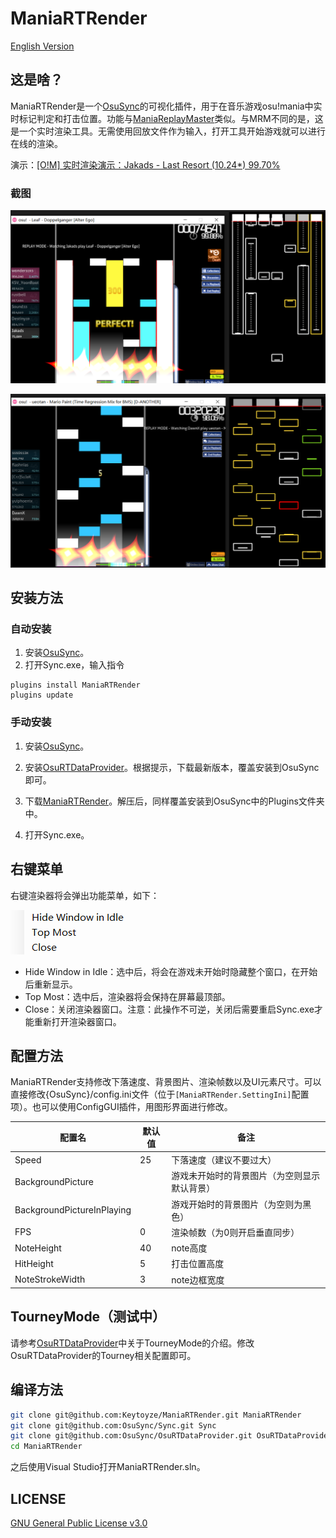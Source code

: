 # ManiaRTRender

[English Version](README_EN.md)

## 这是啥？

ManiaRTRender是一个[OsuSync](https://github.com/Deliay/osuSync)的可视化插件，用于在音乐游戏osu!mania中实时标记判定和打击位置。功能与[ManiaReplayMaster](https://github.com/Keytoyze/Mania-Replay-Master)类似。与MRM不同的是，这是一个实时渲染工具。无需使用回放文件作为输入，打开工具开始游戏就可以进行在线的渲染。

演示：[[O!M] 实时渲染演示：Jakads - Last Resort (10.24*) 99.70%](https://www.bilibili.com/video/BV1vE411c73P)

### 截图

![](Screenshots/screenshot1.png)

![](Screenshots/screenshot2.png)


## 安装方法

### 自动安装
1. 安装[OsuSync](https://github.com/Deliay/osuSync)。
2. 打开Sync.exe，输入指令
```
plugins install ManiaRTRender
plugins update
```

### 手动安装

1. 安装[OsuSync](https://github.com/Deliay/osuSync)。

2. 安装[OsuRTDataProvider](https://github.com/OsuSync/OsuRTDataProvider)。根据提示，下载最新版本，覆盖安装到OsuSync即可。

3. 下载[ManiaRTRender](https://github.com/Keytoyze/ManiaRTRender/releases)。解压后，同样覆盖安装到OsuSync中的Plugins文件夹中。

4. 打开Sync.exe。

## 右键菜单
右键渲染器将会弹出功能菜单，如下：

![](Screenshots/menu.png)

- Hide Window in Idle：选中后，将会在游戏未开始时隐藏整个窗口，在开始后重新显示。
- Top Most：选中后，渲染器将会保持在屏幕最顶部。
- Close：关闭渲染器窗口。注意：此操作不可逆，关闭后需要重启Sync.exe才能重新打开渲染器窗口。

## 配置方法

ManiaRTRender支持修改下落速度、背景图片、渲染帧数以及UI元素尺寸。可以直接修改{OsuSync}/config.ini文件（位于`[ManiaRTRender.SettingIni]`配置项）。也可以使用ConfigGUI插件，用图形界面进行修改。

|配置名|默认值|备注
|-|-|-
|Speed|25|下落速度（建议不要过大）
|BackgroundPicture||游戏未开始时的背景图片（为空则显示默认背景）
|BackgroundPictureInPlaying||游戏开始时的背景图片（为空则为黑色）
|FPS|0|渲染帧数（为0则开启垂直同步）
|NoteHeight|40|note高度
|HitHeight|5|打击位置高度
|NoteStrokeWidth|3|note边框宽度

## TourneyMode（测试中）

请参考[OsuRTDataProvider](https://github.com/OsuSync/OsuRTDataProvider)中关于TourneyMode的介绍。修改OsuRTDataProvider的Tourney相关配置即可。

## 编译方法
```bash
git clone git@github.com:Keytoyze/ManiaRTRender.git ManiaRTRender
git clone git@github.com:OsuSync/Sync.git Sync
git clone git@github.com:OsuSync/OsuRTDataProvider.git OsuRTDataProvider
cd ManiaRTRender
```

之后使用Visual Studio打开ManiaRTRender.sln。
## LICENSE

[GNU General Public License v3.0](https://github.com/Keytoyze/ManiaRTRender/blob/master/LICENSE)
